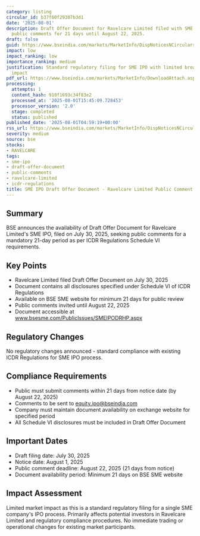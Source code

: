 ```yaml
---
category: listing
circular_id: b37f60f29307b3d1
date: '2025-08-01'
description: Draft Offer Document for Ravelcare Limited filed with SME Exchange, seeking
  public comments for 21 days until August 22, 2025.
draft: false
guid: https://www.bseindia.com/markets/MarketInfo/DispNoticesNCirculars.aspx?Noticeid={52F90D1F-9AF9-45E5-99DE-5F0E016CE4C8}&noticeno=20250801-1&dt=08/01/2025&icount=1&totcount=73&flag=0
impact: low
impact_ranking: low
importance_ranking: medium
justification: Standard regulatory filing for SME IPO with limited broader market
  impact
pdf_url: https://www.bseindia.com/markets/MarketInfo/DownloadAttach.aspx?id=20250801-1&attachedId=
processing:
  attempts: 1
  content_hash: 910f1693c34f83e2
  processed_at: '2025-08-01T15:45:09.728453'
  processor_version: '2.0'
  stage: completed
  status: published
published_date: '2025-08-01T04:59:19+00:00'
rss_url: https://www.bseindia.com/markets/MarketInfo/DispNoticesNCirculars.aspx?Noticeid={52F90D1F-9AF9-45E5-99DE-5F0E016CE4C8}&noticeno=20250801-1&dt=08/01/2025&icount=1&totcount=73&flag=0
severity: medium
source: bse
stocks:
- RAVELCARE
tags:
- sme-ipo
- draft-offer-document
- public-comments
- ravelcare-limited
- icdr-regulations
title: SME IPO Draft Offer Document - Ravelcare Limited Public Comment Period
---
```


## Summary

BSE announces the availability of Draft Offer Document for Ravelcare Limited's SME IPO, filed on July 30, 2025, seeking public comments for a mandatory 21-day period as per ICDR Regulations Schedule VI requirements.

## Key Points

- Ravelcare Limited filed Draft Offer Document on July 30, 2025
- Document contains all disclosures specified under Schedule VI of ICDR Regulations
- Available on BSE SME website for minimum 21 days for public review
- Public comments invited until August 22, 2025
- Document accessible at www.bsesme.com/PublicIssues/SMEIPODRHP.aspx

## Regulatory Changes

No regulatory changes announced - standard compliance with existing ICDR Regulations for SME IPO process.

## Compliance Requirements

- Public must submit comments within 21 days from notice date (by August 22, 2025)
- Comments to be sent to equity.ipo@bseindia.com
- Company must maintain document availability on exchange website for specified period
- All Schedule VI disclosures must be included in Draft Offer Document

## Important Dates

- Draft filing date: July 30, 2025
- Notice date: August 1, 2025
- Public comment deadline: August 22, 2025 (21 days from notice)
- Document availability period: Minimum 21 days on BSE SME website

## Impact Assessment

Limited market impact as this is a standard regulatory filing for a single SME company's IPO process. Primarily affects potential investors in Ravelcare Limited and regulatory compliance procedures. No immediate trading or operational changes for existing market participants.